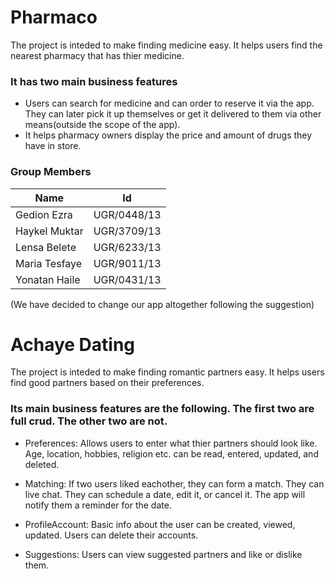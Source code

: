 # Pharmaco
The project is inteded to make finding medicine easy. It helps users find the nearest pharmacy that has thier medicine.
### It has two main business features

* Users can search for medicine and can order to reserve it via the app. They can later pick it up themselves or get it delivered to them via other means(outside the scope of the app).
* It helps pharmacy owners display the price and amount of drugs they have in store.


### Group Members
| Name | Id |
| -------- | ------- |
| Gedion Ezra  | UGR/0448/13 |
| Haykel Muktar | UGR/3709/13 |
| Lensa Belete    | UGR/6233/13 |
| Maria Tesfaye  | UGR/9011/13 |
| Yonatan Haile | UGR/0431/13 |

(We have decided to change our app altogether following the suggestion)
# Achaye Dating
The project is inteded to make finding romantic partners easy. It helps users find good partners based on their preferences.
### Its main business features are the following. The first two are full crud. The other two are not.

* Preferences: Allows users to enter what thier partners should look like. Age, location, hobbies, religion etc. can be read, entered, updated, and deleted. 
* Matching: If two users liked eachother, they can form a match. They can live chat. They can schedule a date, edit it, or cancel it. The app will notify them a reminder for the date.

* ProfileAccount: Basic info about the user can be created, viewed, updated. Users can delete their accounts.
* Suggestions: Users can view suggested partners and like or dislike them.


